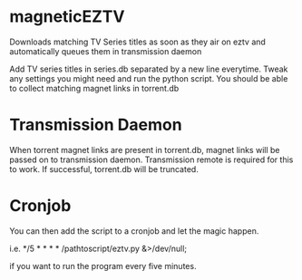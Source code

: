 # magneticEZTV
Downloads matching TV Series titles as soon as they air on eztv and automatically queues them in transmission daemon

Add TV series titles in series.db separated by a new line everytime.
Tweak any settings you might need and run the python script.
You should be able to collect matching magnet links in torrent.db

# Transmission Daemon
When torrent magnet links are present in torrent.db, magnet links will be passed on to transmission daemon.
Transmission remote is required for this to work. If successful, torrent.db will be truncated.

# Cronjob
You can then add the script to a cronjob and let the magic happen.

i.e. */5    *      *      *      *      /pathtoscript/eztv.py &>/dev/null;

if you want to run the program every five minutes.
